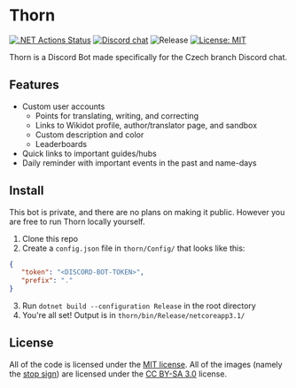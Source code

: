 # Thorn
[![.NET Actions Status](https://github.com/scp-cs/Thorn/workflows/.NET/badge.svg)](https://github.com/scp-cs/Thorn/actions) [![Discord chat](https://img.shields.io/discord/536983829437480984?logo=discord)](https://discord.gg/ZAdfEJ4) ![Release](https://img.shields.io/github/release/scp-cs/Thorn.svg) [![License: MIT](https://img.shields.io/badge/License-MIT-yellow.svg)](https://opensource.org/licenses/MIT)

Thorn is a Discord Bot made specifically for the Czech branch Discord chat.

## Features
* Custom user accounts
	* Points for translating, writing, and correcting
	* Links to Wikidot profile, author/translator page, and sandbox
	* Custom description and color
	* Leaderboards
* Quick links to important guides/hubs
* Daily reminder with important events in the past and name-days

## Install
This bot is private, and there are no plans on making it public. However you are free to run Thorn locally yourself.

1. Clone this repo
2. Create a `config.json` file in `thorn/Config/` that looks like this:
```json
{
   "token": "<DISCORD-BOT-TOKEN>",
   "prefix": "."
}
```
3. Run `dotnet build --configuration Release` in the root directory
4. You're all set! Output is in `thorn/bin/Release/netcoreapp3.1/`

## License
All of the code is licensed under the [MIT license](https://opensource.org/licenses/MIT). All of the images (namely the [stop sign](https://github.com/scp-cs/Thorn/blob/master/thorn/Media/stop.png)) are licensed under the [CC BY-SA 3.0](https://creativecommons.org/licenses/by-sa/3.0/) license.